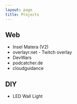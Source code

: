 ```yaml
---
layout: page
title: Projects
---
```


## Web
* Insel Matera (V2)
* overlayr.net - Twitch overlay
* DevWars
* podcatcher.de
* cloudguidance

## DIY
* LED Wall Light